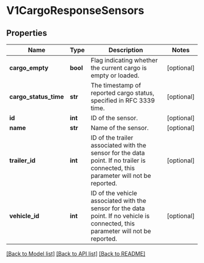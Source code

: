 # V1CargoResponseSensors

## Properties
Name | Type | Description | Notes
------------ | ------------- | ------------- | -------------
**cargo_empty** | **bool** | Flag indicating whether the current cargo is empty or loaded. | [optional] 
**cargo_status_time** | **str** | The timestamp of reported cargo status, specified in RFC 3339 time. | [optional] 
**id** | **int** | ID of the sensor. | [optional] 
**name** | **str** | Name of the sensor. | [optional] 
**trailer_id** | **int** | ID of the trailer associated with the sensor for the data point. If no trailer is connected, this parameter will not be reported. | [optional] 
**vehicle_id** | **int** | ID of the vehicle associated with the sensor for the data point. If no vehicle is connected, this parameter will not be reported. | [optional] 

[[Back to Model list]](../README.md#documentation-for-models) [[Back to API list]](../README.md#documentation-for-api-endpoints) [[Back to README]](../README.md)


